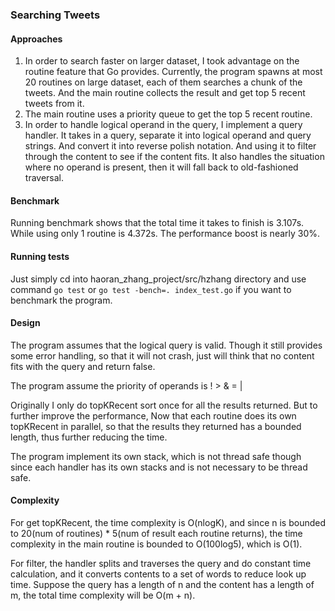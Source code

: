 ### Searching Tweets

#### Approaches
1. In order to search faster on larger dataset, I took advantage on the routine feature that Go provides. 
Currently, the program spawns at most 20 routines on large dataset, each of them searches a chunk of the 
tweets. And the main routine collects the result and get top 5 recent tweets from it.
2. The main routine uses a priority queue to get the top 5 recent routine.
3. In order to handle logical operand in the query, I implement a query handler. It takes in a query, separate 
it into logical operand and query strings. And convert it into reverse polish notation. And using it to filter
through the content to see if the content fits. It also handles the situation where no operand is present, then
it will fall back to old-fashioned traversal.
#### Benchmark
Running benchmark shows that the total time it takes to finish is 3.107s. While using only 1 routine is 4.372s.
The performance boost is nearly 30%.
#### Running tests
Just simply cd into haoran_zhang_project/src/hzhang directory and use command ``go test`` or 
``go test -bench=. index_test.go`` if you want to benchmark the program.
#### Design
The program assumes that the logical query is valid. Though it still provides some error handling, so that it will
not crash, just will think that no content fits with the query and return false.

The program assume the priority of operands is ! > & = |

Originally I only do topKRecent sort once for all the results returned. But to further
improve the performance, Now that each routine does its own topKRecent in parallel, so
that the results they returned has a bounded length, thus further reducing the time.

The program implement its own stack, which is not thread safe though since
each handler has its own stacks and is not necessary to be thread safe.
#### Complexity
For get topKRecent, the time complexity is O(nlogK), and since n is bounded to 
20(num of routines) * 5(num of result each routine returns), the time complexity in the
main routine is bounded to O(100log5), which is O(1).

For filter, the handler splits and traverses the query and do constant time calculation,
and it converts contents to a set of words to reduce look up time. Suppose the query
has a length of n and the content has a length of m, the total time complexity will be O(m + n).